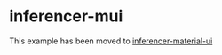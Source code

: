 # inferencer-mui

This example has been moved to [inferencer-material-ui](../.././inferencer-material-ui)
